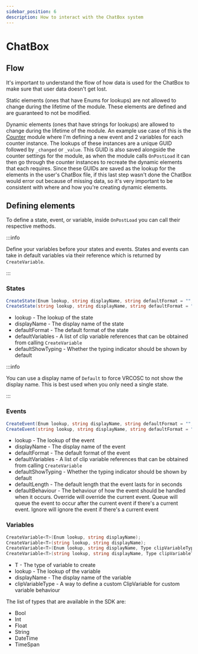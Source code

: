 ```yaml
---
sidebar_position: 6
description: How to interact with the ChatBox system
---
```


# ChatBox

## Flow
It's important to understand the flow of how data is used for the ChatBox to make sure that user data doesn't get lost.

Static elements (ones that have Enums for lookups) are not allowed to change during the lifetime of the module. These elements are defined and are guaranteed to not be modified.

Dynamic elements (ones that have strings for lookups) are allowed to change during the lifetime of the module. An example use case of this is the [Counter](https://github.com/VolcanicArts/VRCOSC-Modules/blob/main/VRCOSC.Modules/Counter/CounterModule.cs#L32) module where I'm defining a new event and 2 variables for each counter instance. The lookups of these instances are a unique GUID followed by `_changed` or `_value`. This GUID is also saved alongside the counter settings for the module, as when the module calls `OnPostLoad` it can then go through the counter instances to recreate the dynamic elements that each requires. Since these GUIDs are saved as the lookup for the elements in the user's ChatBox file, if this last step wasn't done the ChatBox would error out because of missing data, so it's very important to be consistent with where and how you're creating dynamic elements.

## Defining elements
To define a state, event, or variable, inside `OnPostLoad` you can call their respective methods.

:::info

Define your variables before your states and events. States and events can take in default variables via their reference which is returned by `CreateVariable`.

:::

### States

```csharp
CreateState(Enum lookup, string displayName, string defaultFormat = "", IEnumerable<ClipVariableReference>? defaultVariables = null, bool defaultShowTyping = false);
CreateState(string lookup, string displayName, string defaultFormat = "", IEnumerable<ClipVariableReference>? defaultVariables = null, bool defaultShowTyping = false);
```
- lookup - The lookup of the state
- displayName - The display name of the state
- defaultFormat - The default format of the state
- defaultVariables - A list of clip variable references that can be obtained from calling `CreateVariable`
- defaultShowTyping - Whether the typing indicator should be shown by default

:::info

You can use a display name of `Default` to force VRCOSC to not show the display name. This is best used when you only need a single state.

:::

### Events

```csharp
CreateEvent(Enum lookup, string displayName, string defaultFormat = "", IEnumerable<ClipVariableReference>? defaultVariables = null, bool defaultShowTyping = false, float defaultLength = 5, ClipEventBehaviour defaultBehaviour = ClipEventBehaviour.Override);
CreateEvent(string lookup, string displayName, string defaultFormat = "", IEnumerable<ClipVariableReference>? defaultVariables = null, bool defaultShowTyping = false, float defaultLength = 5, ClipEventBehaviour defaultBehaviour = ClipEventBehaviour.Override);
```
- lookup - The lookup of the event
- displayName - The display name of the event
- defaultFormat - The default format of the event
- defaultVariables - A list of clip variable references that can be obtained from calling `CreateVariable`
- defaultShowTyping - Whether the typing indicator should be shown by default
- defaultLength - The default length that the event lasts for in seconds
- defaultBehaviour - The behaviour of how the event should be handled when it occurs. Override will override the current event. Queue will queue the event to occur after the current event if there's a current event. Ignore will ignore the event if there's a current event

### Variables

```csharp
CreateVariable<T>(Enum lookup, string displayName);
CreateVariable<T>(string lookup, string displayName);
CreateVariable<T>(Enum lookup, string displayName, Type clipVariableType);
CreateVariable<T>(string lookup, string displayName, Type clipVariableType);
```
- T - The type of variable to create
- lookup - The lookup of the variable
- displayName - The display name of the variable
- clipVariableType - A way to define a custom ClipVariable for custom variable behaviour

The list of types that are available in the SDK are:
- Bool
- Int
- Float
- String
- DateTime
- TimeSpan
